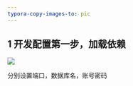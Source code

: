 ```yaml
---
typora-copy-images-to: pic
---
```


## 1 开发配置第一步，加载依赖

![](I:\Java\bigdata\datadanceyonger\echartsdemo\springboot-layui-echarts\pic\开发配置图片1.jpg)

分别设置端口，数据库名，账号密码